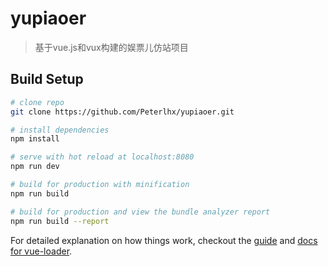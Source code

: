 # yupiaoer

> 基于vue.js和vux构建的娱票儿仿站项目

## Build Setup

``` bash
# clone repo
git clone https://github.com/Peterlhx/yupiaoer.git

# install dependencies
npm install

# serve with hot reload at localhost:8080
npm run dev

# build for production with minification
npm run build

# build for production and view the bundle analyzer report
npm run build --report
```

For detailed explanation on how things work, checkout the [guide](http://vuejs-templates.github.io/webpack/) and [docs for vue-loader](http://vuejs.github.io/vue-loader).
